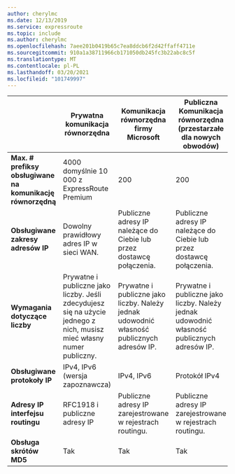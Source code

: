 ```yaml
---
author: cherylmc
ms.date: 12/13/2019
ms.service: expressroute
ms.topic: include
ms.author: cherylmc
ms.openlocfilehash: 7aee201b0419b65c7ea8ddcb6f2d42ffaff4711e
ms.sourcegitcommit: 910a1a38711966cb171050db245fc3b22abc8c5f
ms.translationtype: MT
ms.contentlocale: pl-PL
ms.lasthandoff: 03/20/2021
ms.locfileid: "101749997"
---
```

|  | **Prywatna komunikacja równorzędna** | **Komunikacja równorzędna firmy Microsoft** |  **Publiczna Komunikacja równorzędna** (przestarzałe dla nowych obwodów) |
| --- | --- | --- | --- |
| **Max. # prefiksy obsługiwane na komunikację równorzędną** |4000 domyślnie 10 000 z ExpressRoute Premium |200 |200 |
| **Obsługiwane zakresy adresów IP** |Dowolny prawidłowy adres IP w sieci WAN. |Publiczne adresy IP należące do Ciebie lub przez dostawcę połączenia. |Publiczne adresy IP należące do Ciebie lub przez dostawcę połączenia. |
| **Wymagania dotyczące liczby** |Prywatne i publiczne jako liczby. Jeśli zdecydujesz się na użycie jednego z nich, musisz mieć własny numer publiczny. |Prywatne i publiczne jako liczby. Należy jednak udowodnić własność publicznych adresów IP. |Prywatne i publiczne jako liczby. Należy jednak udowodnić własność publicznych adresów IP. |
| **Obsługiwane protokoły IP**| IPv4, IPv6 (wersja zapoznawcza) |  IPv4, IPv6 | Protokół IPv4 |
| **Adresy IP interfejsu routingu** |RFC1918 i publiczne adresy IP |Publiczne adresy IP zarejestrowane w rejestrach routingu. |Publiczne adresy IP zarejestrowane w rejestrach routingu. |
| **Obsługa skrótów MD5** |Tak |Tak |Tak |